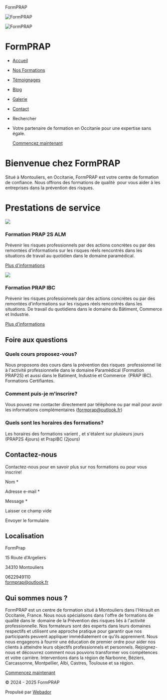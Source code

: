 FormPRAP
















 



![FormPRAP](https://primary.jwwb.nl/public/p/r/p/temp-achueyzwxgjntscaygan/mod-le-d-origine-high.png?enable-io=true&enable=upscale&height=70 "FormPRAP")



![FormPRAP]( "FormPRAP")

FormPRAP
========

* [Accueil](/)
* [Nos Formations](/nos-formations)
* [Témoignages](/temoignages)
* [Blog](/blog)
* [Galerie](/galerie)
* [Contact](/contact)
* Rechercher

* Votre partenaire de formation en Occitanie pour une expertise sans égale.

  [Commencez maintenant](/contact)

Bienvenue chez FormPRAP
=======================

Situé à Montouliers, en Occitanie, FormPRAP est votre centre de formation de confiance. Nous offrons des formations de qualité  pour vous aider à les entreprises dans la prévention des risques.

Prestations de service
======================

![](https://primary.jwwb.nl/public/p/r/p/temp-achueyzwxgjntscaygan/capture-d-cran-2024-06-10-14-43-07-high.png?enable-io=true&enable=upscale&crop=432%2C518%2Cx83%2Cy0%2Csafe&width=521&height=625)

### Formation PRAP 2S ALM

Prévenir les risques professionnels par des actions concrètes ou par des remontées d’informations sur les risques réels rencontrés dans les situations de travail au quotidien dans le domaine paramédical.

[Plus d'informations](https://temp-achueyzwxgjntscaygan.webadorsite.com/_downloads/db1b74f96e66adbb1d912b9a13469f5f "Acteur PRAP 2S .pdf")

![](https://primary.jwwb.nl/public/p/r/p/temp-achueyzwxgjntscaygan/capture-d-cran-2024-06-10-14-51-26-high.png?enable-io=true&enable=upscale&crop=386%2C463%2Cx0%2Cy39%2Csafe&width=386&height=463)

### Formation PRAP IBC

Prévenir les risques professionnels par des actions concrètes ou par des remontées d’informations sur les risques réels rencontrés dans les situations. De travail du quotidiens dans le domaine du Bâtiment, Commerce et Industrie.

[Plus d'informations](https://www.formprap.fr/_downloads/67475a5cd517614b97454f4b048601e9 "acteur prap IBC.pdf")

Foire aux questions
-------------------

### Quels cours proposez-vous?

Nous proposons des cours dans la prévention des risques  professionnel lié à l'activité professionnelle dans le domaine Paramédical (Formation PRAP2S) et aussi dans le Batiment, Industrie et Commerce  (PRAP IBC). Formations Certifiantes.





### Comment puis-je m'inscrire?

Vous pouvez me contacter directement par téléphone ou par mail pour avoir les informations complémentaires ([formprap@outlook.fr](mailto:formprap@outlook.fr))





### Quels sont les horaires des formations?

Les horaires des formations varient , et s'étalent sur plusieurs jours (PRAP2S 4jours) et PrapIBC (2jours)

Contactez-nous
--------------

Contactez-nous pour en savoir plus sur nos formations ou pour vous inscrire!

Nom \*

Adresse e-mail \*

Message \*

Laisser ce champ vide

Envoyer le formulaire

Localisation
------------

FormPrap

15 Route d'Argeliers

34310 Montouliers

0622949110  
formprap@outlook.fr

Qui sommes nous ?
-----------------

FormPRAP est un centre de formation situé à Montouliers dans l'Hérault en Occitanie, France. Nous nous spécialisons dans l'offre de formations de qualité dans le  domaine de la Prévention des risques liés à l'activité professionnelle. Nos formateurs sont des experts dans leurs domaines respectifs et utilisent une approche pratique pour garantir que nos participants peuvent appliquer immédiatement ce qu'ils apprennent. Nous nous engageons à fournir une éducation de premier ordre pour aider nos clients à atteindre leurs objectifs professionnels et personnels. Rejoignez-nous et découvrez comment nous pouvons transformer vos compétences et votre carrière. Interventions dans la région de Narbonne, Béziers, Carcassonne, Montpellier, Albi, Castres, Toulouse et sa région.

[Commencez maintenant](/contact "Contact")

© 2024 - 2025 FormPRAP

Propulsé par [Webador](https://www.webador.fr)

 
 